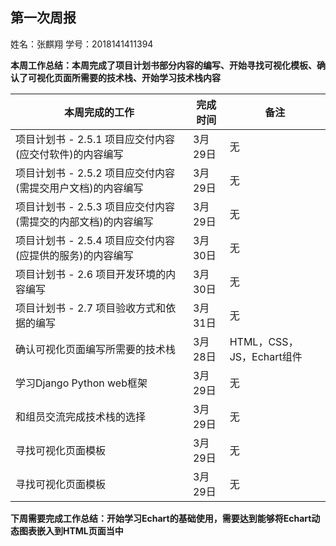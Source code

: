 ## 第一次周报

姓名：张麒翔		学号：2018141411394

**本周工作总结：本周完成了项目计划书部分内容的编写、开始寻找可视化模板、确认了可视化页面所需要的技术栈、开始学习技术栈内容**

| 本周完成的工作                                               | 完成时间 | 备注                      |
| ------------------------------------------------------------ | -------- | ------------------------- |
| 项目计划书 - 2.5.1 项目应交付内容(应交付软件)的内容编写      | 3月29日  | 无                        |
| 项目计划书 - 2.5.2 项目应交付内容(需提交用户文档)的内容编写  | 3月29日  | 无                        |
| 项目计划书 - 2.5.3 项目应交付内容(需提交的内部文档)的内容编写 | 3月29日  | 无                        |
| 项目计划书 - 2.5.4 项目应交付内容(应提供的服务)的内容编写    | 3月30日  | 无                        |
| 项目计划书 - 2.6 项目开发环境的内容编写                      | 3月30日  | 无                        |
| 项目计划书 - 2.7 项目验收方式和依据的编写                    | 3月31日  | 无                        |
| 确认可视化页面编写所需要的技术栈                             | 3月28日  | HTML，CSS，JS，Echart组件 |
| 学习Django Python web框架                                    | 3月29日  | 无                        |
| 和组员交流完成技术栈的选择                                           | 3月29日  | 无                        |
| 寻找可视化页面模板                                           | 3月29日  | 无                        |
| 寻找可视化页面模板                                           | 3月29日  | 无                        |

**下周需要完成工作总结：开始学习Echart的基础使用，需要达到能够将Echart动态图表嵌入到HTML页面当中**

